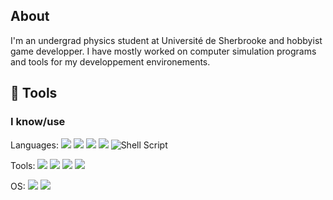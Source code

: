 
## About

I'm an undergrad physics student at Université de Sherbrooke and hobbyist game developper. I have mostly worked on computer simulation programs and tools for my developpement environements.

## :toolbox: Tools

### I know/use
Languages: <img src="https://img.shields.io/badge/python-3670A0?style=flat-square&logo=python&logoColor=white"> <img src="https://img.shields.io/badge/c++-%2300599C.svg?style=flat-square&logo=c%2B%2B&logoColor=white"> <img src="https://img.shields.io/badge/latex-%23008080.svg?style=flat-square&logo=latex&logoColor=white"> <img src="https://img.shields.io/badge/markdown-%23000000.svg?style=flat-square&logo=markdown&logoColor=white"> ![Shell Script](https://img.shields.io/badge/shell_script-%23121011.svg?style=flat-square&logo=gnu-bash&logoColor=white)

Tools: <img src="https://img.shields.io/badge/Visual%20Studio%20Code-0078d7.svg?style=flat-square&logo=visual-studio-code&logoColor=white"> <img src="https://img.shields.io/badge/Overleaf-47A141?style=flat-square&logo=Overleaf&logoColor=white" /> <img src="https://img.shields.io/badge/jupyter-%23FA0F00.svg?style=flat-square&logo=jupyter&logoColor=white&color=orange"> <img src="https://img.shields.io/badge/NeoVim-%2357A143.svg?&style=flat-square&logo=neovim&logoColor=white">

OS: <img src="https://img.shields.io/badge/Ubuntu-E95420?style=flat-square&logo=ubuntu&logoColor=white"> <img src="https://img.shields.io/badge/Windows-0078D6?style=flat-square&logo=windows&logoColor=white">

<!--### I'm learning 
![Godot Engine](https://img.shields.io/badge/GODOT-%23FFFFFF.svg?style=flat-square&logo=godot-engine) 
